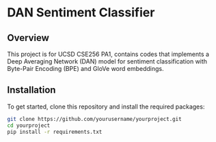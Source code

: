 # DAN Sentiment Classifier

## Overview

This project is for UCSD CSE256 PA1, contains codes that implements a Deep Averaging Network (DAN) model for sentiment classification with Byte-Pair Encoding (BPE) and GloVe word embeddings.

## Installation

To get started, clone this repository and install the required packages:

```bash
git clone https://github.com/yourusername/yourproject.git
cd yourproject
pip install -r requirements.txt
